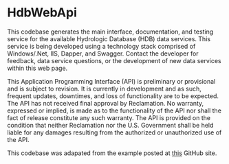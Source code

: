 # HdbWebApi

This codebase generates the main interface, documentation, and testing service for the available Hydrologic Database (HDB) data services. This service is being developed using a technology stack comprised of Windows/.Net, IIS, Dapper, and Swagger. Contact the developer for feedback, data service questions, or the development of new data services within this web page.

This Application Programming Interface (API) is preliminary or provisional and is subject to revision. It is currently in development and as such, frequent updates, downtimes, and loss of functionality are to be expected. The API has not received final approval by Reclamation. No warranty, expressed or implied, is made as to the functionality of the API nor shall the fact of release constitute any such warranty. The API is provided on the condition that neither Reclamation nor the U.S. Government shall be held liable for any damages resulting from the authorized or unauthorized use of the API.

This codebase was adapated from the example posted at [this](https://github.com/MirzaMerdovic/WebApiStartTemplate) GitHub site.

